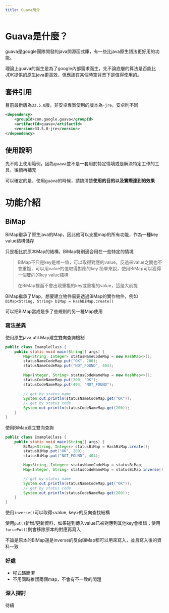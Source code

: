 ```yaml
---
title: Guava簡介
---
```


<!--關鍵字: gauva, 資料結構-->

# Guava是什麼？

guava是google團隊開發的java開源函式庫，有一些比java原生語法更好用的功能。

理論上guava的誕生是為了google內部需求而生，先不論底層的算法是否能比JDK提供的原生java更高效，但應該在某個時空背景下是值得使用的。

## 套件引用

目前最新版為``33.5.0``版，非安卓專案使用的版本為`-jre`，安卓則不同
```xml
<dependency>
    <groupId>com.google.guava</groupId>
    <artifactId>guava</artifactId>
    <version>33.5.0-jre</version>
</dependency>
```

## 使用說明

先不附上使用範例，因為guava並不是一套用於特定情境或是解決特定工作的工具，後續再補充

可以確定的是，使用guava的時候，請搞清楚**使用的目的以及實際達到的效果**

# 功能介紹

## BiMap

BiMap繼承了原生java的Map，因此他可以支援map的所有功能，作為一種key value結構儲存

只是相比於原本Map的結構，BiMap特別適合用在一些特定的情境

> BiMap不只是key是唯一值，可以取得對應的value，反過來value之間也不會重複，可以用value的值取得對應的key
> 簡單來說，使用BiMap可以獲得一個雙向的key value結構
> 
> 在BiMap裡面不會出現重複的key或重複的value，這是大前提

BiMap繼承了Map，想要建立物件需要透過BiMap的實作物件，例如`BiMap<String, String> biMap = HashBiMap.create()`

可以把BiMap當成是多了些規則的另一種Map使用

### 寫法差異

使用原生java.util.Map建立雙向查詢機制
```java
public class ExampleClass {
    public static void main(String[] args) {
        Map<String, Integer> statusNameCodeMap = new HashMap<>();
        statusNameCodeMap.put("OK", 200);
        statusNameCodeMap.put("NOT_FOUND", 404);
    
        Map<Integer, String> statusCodeNameMap = new HashMap<>();
        statusCodeNameMap.put(200, "OK");
        statusCodeNameMap.put(404, "NOT_FOUND");
    
        // get by status name
        System.out.println(statusNameCodeMap.get("OK"));
        // get by status code
        System.out.println(statusCodeNameMap.get(200));
    }
}
```
使用BiMap建立雙向查詢
```java
public class ExampleClass {
    public static void main(String[] args) {
        BiMap<String, Integer> statusBiMap = HashBiMap.create();
        statusBiMap.put("OK", 200);
        statusBiMap.put("NOT_FOUND", 404);

        Map<String, Integer> statusNameCodeMap = statusBiMap;
        Map<Integer, String> statusCodeNameMap = statusBiMap.inverse();

        // get by status name
        System.out.println(statusNameCodeMap.get("OK"));
        // get by status code
        System.out.println(statusCodeNameMap.get(200));
    }
}
```

使用`inverse()`可以取得<value, key>的反向查找結構

使用`put()`新增/更新資料，如果碰到傳入value已被對應到其他key會噴錯；使用`forcePut()`則會移除原本的對應再寫入

不論是原本的BiMap還是inverse的反向BiMap都可以用來寫入，並且寫入後的資料一致

### 好處

* 程式碼簡潔
* 不用同時維護兩個map，不會有不一致的問題

### 深入探討

待續
